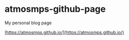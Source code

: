 # atmosmps-github-page

My personal blog page

[https://atmosmps.github.io/](https://atmosmps.github.io/)

